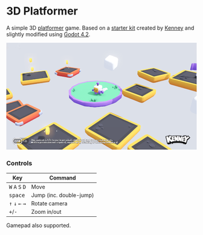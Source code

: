 # 3D Platformer

A simple 3D [platformer](https://en.wikipedia.org/wiki/Platformer) game. Based on a [starter kit](https://github.com/KenneyNL/Starter-Kit-3D-Platformer) created by [Kenney](https://kenney.nl) and slightly modified using [Godot 4.2](https://godotengine.org/download/).

![Screenshot](screenshots/screenshot.png)

### Controls

| Key | Command |
| --- | --- |
| <kbd>W</kbd> <kbd>A</kbd> <kbd>S</kbd> <kbd>D</kbd> | Move |
| <kbd>space</kbd> | Jump (inc. double-jump) |
| <kbd>↑</kbd> <kbd>↓</kbd> <kbd>←</kbd> <kbd>→</kbd> | Rotate camera |
| <kbd>+</kbd>/<kbd>-</kbd> | Zoom in/out |

Gamepad also supported.
